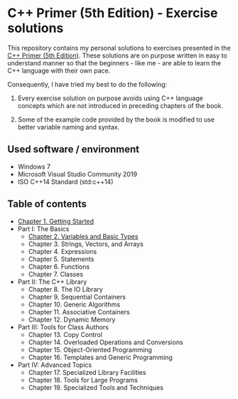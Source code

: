 # C++ Primer (5th Edition) - Exercise solutions

This repository contains my personal solutions to exercises presented in the [C++ Primer (5th Edition)](https://www.amazon.com/Primer-5th-Stanley-B-Lippman/dp/0321714113). These solutions are on purpose written in easy to understand manner so that the beginners - like me - are able to learn the C++ language with their own pace.

Consequently, I have tried my best to do the following:

1. Every exercise solution on purpose avoids using C++ language concepts which are not introduced in preceding chapters of the book.

2. Some of the example code provided by the book is modified to use better variable naming and syntax.

## Used software / environment

- Windows 7
- Microsoft Visual Studio Community 2019
- ISO C++14 Standard (std:c++14)

## Table of contents

- [Chapter 1. Getting Started](Chapter_01/README.md)
- Part I: The Basics
  - [Chapter 2. Variables and Basic Types](Chapter_02/README.md)
  - Chapter 3. Strings, Vectors, and Arrays
  - Chapter 4. Expressions
  - Chapter 5. Statements
  - Chapter 6. Functions
  - Chapter 7. Classes
- Part II: The C++ Library
  - Chapter 8. The IO Library
  - Chapter 9. Sequential Containers
  - Chapter 10. Generic Algorithms
  - Chapter 11. Associative Containers
  - Chapter 12. Dynamic Memory
- Part III: Tools for Class Authors
  - Chapter 13. Copy Control
  - Chapter 14. Overloaded Operations and Conversions
  - Chapter 15. Object-Oriented Programming
  - Chapter 16. Templates and Generic Programming
- Part IV:  Advanced Topics
  - Chapter 17. Specialized Library Facilities
  - Chapter 18. Tools for Large Programs
  - Chapter 19. Specialized Tools and Techniques
